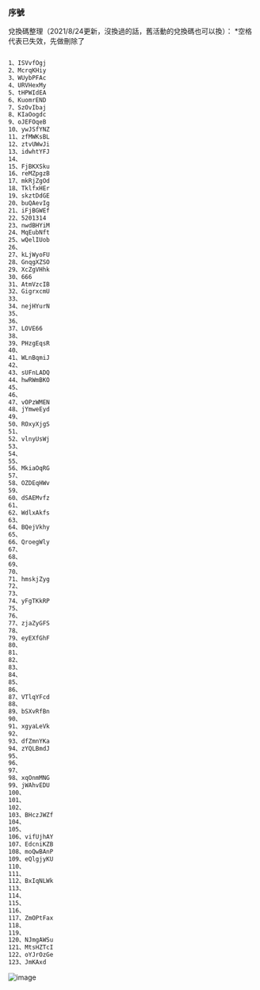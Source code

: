 ### 序號

兌換碼整理（2021/8/24更新，沒換過的話，舊活動的兌換碼也可以換）：
*空格代表已失效，先做刪除了
```markdown

1、ISVvfOgj
2、McrqKHiy
3、WUybPFAc
4、URVHexMy
5、tHPWIdEA
6、KuomrEND
7、SzOvIbaj
8、KIaOogdc
9、oJEFOqeB
10、ywJSfYNZ
11、zfMWKsBL
12、ztvUWwJi
13、idwhtYFJ
14、 
15、FjBKXSku
16、reMZpgzB
17、mkRjZgOd
18、TklfxHEr
19、skztDdGE
20、buQAevIg
21、iFjBGWEf
22、5201314
23、nwdBHYiM
24、MqEubNft
25、wQelIUob
26、
27、kLjWyoFU
28、GnqgXZSO
29、XcZgVHhk
30、666
31、AtmVzcIB
32、GigrxcmU
33、
34、nejHYurN
35、
36、
37、LOVE66
38、
39、PHzgEqsR
40、
41、WLnBqmiJ
42、
43、sUFnLADQ
44、hwRWmBKO
45、
46、
47、vOPzWMEN
48、jYmweEyd
49、
50、ROxyXjgS
51、
52、vlnyUsWj
53、
54、
55、
56、MkiaOqRG
57、
58、OZDEqHWv
59、
60、dSAEMvfz
61、
62、WdlxAkfs
63、
64、BQejVkhy
65、
66、QroegWly
67、
68、
69、
70、
71、hmskjZyg
72、
73、
74、yFgTKkRP
75、
76、
77、zjaZyGFS
78、
79、eyEXfGhF
80、
81、
82、
83、
84、
85、
86、
87、VTlqYFcd
88、
89、bSXvRfBn
90、
91、xgyaLeVk
92、
93、dfZmnYKa
94、zYQLBmdJ
95、
96、
97、
98、xqOnmMNG
99、jWAhvEDU
100、
101、
102、
103、BHczJWZf
104、
105、
106、vifUjhAY
107、EdcniKZB
108、moQwBAnP
109、eQlgjyKU
110、
111、
112、BxIqNLWk
113、
114、
115、
116、
117、ZmOPtFax
118、
119、
120、NJmgAWSu
121、MtsHZTcI
122、oYJrOzGe
123、JmKAxd

```

![image](https://github.com/molinehuang/gwen/blob/5c92d0347eae7636f5e88847e75251c03fcfa3d3/S__13238291.jpg)
